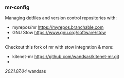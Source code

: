 ### mr-config ###

Managing dotfiles and version control repositories with:
* myrepos/mr  https://myrepos.branchable.com
* GNU Stow    https://www.gnu.org/software/stow
*
Checkout this fork of mr with stow integration & more:
* kitenet-mr  https://github.com/wandsas/kitenet-mr.git
*
*2021.07.04* wandsas
